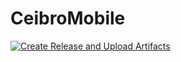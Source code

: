 # CeibroMobile
[![Create Release and Upload Artifacts](https://github.com/ZSTRONICS/CeibroMobile/actions/workflows/android.yml/badge.svg)](https://github.com/ZSTRONICS/CeibroMobile/actions/workflows/android.yml)
